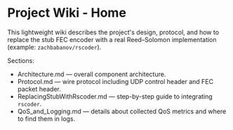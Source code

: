 # Project Wiki - Home

This lightweight wiki describes the project's design, protocol, and how to replace the stub FEC encoder
with a real Reed–Solomon implementation (example: `zachbabanov/rscoder`).

Sections:
- Architecture.md — overall component architecture.
- Protocol.md — wire protocol including UDP control header and FEC packet header.
- ReplacingStubWithRscoder.md — step-by-step guide to integrating `rscoder`.
- QoS_and_Logging.md — details about collected QoS metrics and where to find them in logs.

